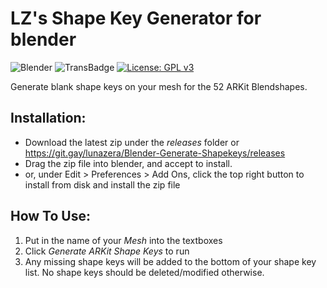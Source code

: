 # LZ's Shape Key Generator for blender
![Blender](https://img.shields.io/badge/blender-%23F5792A.svg?style=for-the-badge&logo=blender&logoColor=white)
![TransBadge](https://pride-badges.pony.workers.dev/static/v1?label=trans%20rights&stripeWidth=6&stripeColors=5BCEFA,F5A9B8,FFFFFF,F5A9B8,5BCEFA)
[![License: GPL v3](https://img.shields.io/badge/License-GPLv3-blue.svg)](https://www.gnu.org/licenses/gpl-3.0)

Generate blank shape keys on your mesh for the 52 ARKit Blendshapes.

## Installation:
- Download the latest zip under the *releases* folder or https://git.gay/lunazera/Blender-Generate-Shapekeys/releases
- Drag the zip file into blender, and accept to install.
- or, under Edit > Preferences > Add Ons, click the top right button to install from disk and install the zip file

## How To Use:

1. Put in the name of your *Mesh* into the textboxes
2. Click *Generate ARKit Shape Keys* to run
3. Any missing shape keys will be added to the bottom of your shape key list. No shape keys should be deleted/modified otherwise.